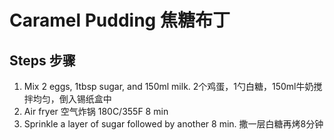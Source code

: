 # Caramel Pudding 焦糖布丁

## Steps 步骤
1. Mix 2 eggs, 1tbsp sugar, and 150ml milk. 2个鸡蛋，1勺白糖，150ml牛奶搅拌均匀，倒入锡纸盒中
2. Air fryer 空气炸锅 180C/355F 8 min
3. Sprinkle a layer of sugar followed by another 8 min. 撒一层白糖再烤8分钟